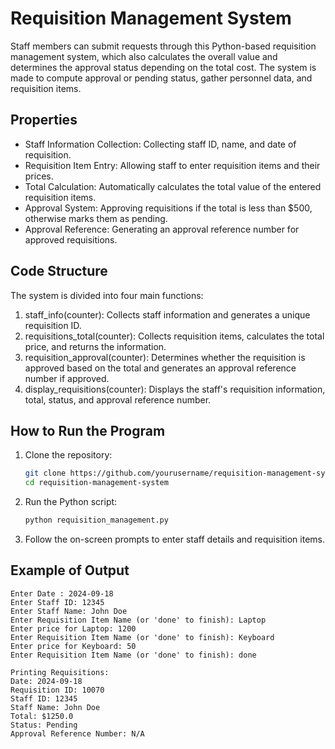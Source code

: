 # Requisition Management System

Staff members can submit requests through this Python-based requisition management system, which also calculates the overall value and determines the approval status depending on the total cost. The system is made to compute approval or pending status, gather personnel data, and requisition items.

## Properties

- Staff Information Collection: Collecting staff ID, name, and date of requisition.
- Requisition Item Entry: Allowing staff to enter requisition items and their prices.
- Total Calculation: Automatically calculates the total value of the entered requisition items.
- Approval System: Approving requisitions if the total is less than $500, otherwise marks them as pending.
- Approval Reference: Generating an approval reference number for approved requisitions.

## Code Structure

The system is divided into four main functions:

1. staff_info(counter): Collects staff information and generates a unique requisition ID.
2. requisitions_total(counter): Collects requisition items, calculates the total price, and returns the information.
3. requisition_approval(counter): Determines whether the requisition is approved based on the total and generates an approval reference number if approved.
4. display_requisitions(counter): Displays the staff's requisition information, total, status, and approval reference number.

## How to Run the Program

1. Clone the repository:
    ```bash
    git clone https://github.com/yourusername/requisition-management-system.git
    cd requisition-management-system
    ```

2. Run the Python script:
    ```bash
    python requisition_management.py
    ```

3. Follow the on-screen prompts to enter staff details and requisition items.

## Example of Output

```plaintext
Enter Date : 2024-09-18
Enter Staff ID: 12345
Enter Staff Name: John Doe
Enter Requisition Item Name (or 'done' to finish): Laptop
Enter price for Laptop: 1200
Enter Requisition Item Name (or 'done' to finish): Keyboard
Enter price for Keyboard: 50
Enter Requisition Item Name (or 'done' to finish): done

Printing Requisitions:
Date: 2024-09-18
Requisition ID: 10070
Staff ID: 12345
Staff Name: John Doe
Total: $1250.0
Status: Pending
Approval Reference Number: N/A
